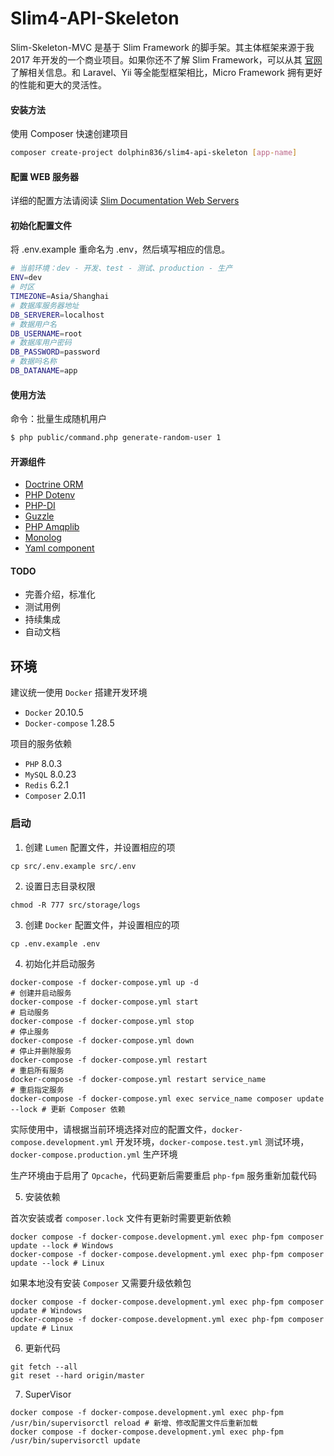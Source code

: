 # Slim4-API-Skeleton

Slim-Skeleton-MVC 是基于 Slim Framework 的脚手架。其主体框架来源于我 2017 年开发的一个商业项目。如果你还不了解 Slim Framework，可以从其 [官网](https://www.slimframework.com/) 了解相关信息。和 Laravel、Yii 等全能型框架相比，Micro Framework 拥有更好的性能和更大的灵活性。

#### 安装方法

使用 Composer 快速创建项目

```bash
composer create-project dolphin836/slim4-api-skeleton [app-name]
```

#### 配置 WEB 服务器

详细的配置方法请阅读 [Slim Documentation Web Servers](http://www.slimframework.com/docs/v4/start/web-servers.html)

#### 初始化配置文件

将 .env.example 重命名为 .env，然后填写相应的信息。

```bash
# 当前环境：dev - 开发、test - 测试、production - 生产
ENV=dev
# 时区
TIMEZONE=Asia/Shanghai
# 数据库服务器地址
DB_SERVERER=localhost
# 数据用户名
DB_USERNAME=root
# 数据库用户密码
DB_PASSWORD=password
# 数据吗名称
DB_DATANAME=app
```

#### 使用方法

命令：批量生成随机用户

```bash
$ php public/command.php generate-random-user 1
```

#### 开源组件

- [Doctrine ORM](https://www.doctrine-project.org)
- [PHP Dotenv](https://github.com/vlucas/phpdotenv)
- [PHP-DI](https://php-di.org/)
- [Guzzle](https://docs.guzzlephp.org/en/stable/index.html)
- [PHP Amqplib](https://github.com/php-amqplib/php-amqplib)
- [Monolog](https://github.com/Seldaek/monolog)
- [Yaml component](https://symfony.com/components/Yaml)

#### TODO

- 完善介绍，标准化
- 测试用例
- 持续集成
- 自动文档

## 环境

建议统一使用 `Docker` 搭建开发环境

- `Docker` 20.10.5
- `Docker-compose` 1.28.5

项目的服务依赖

- `PHP` 8.0.3
- `MySQL` 8.0.23
- `Redis` 6.2.1
- `Composer` 2.0.11

### 启动

1. 创建 `Lumen` 配置文件，并设置相应的项

```shell
cp src/.env.example src/.env
```

2. 设置日志目录权限

```shell
chmod -R 777 src/storage/logs
```

3. 创建 `Docker` 配置文件，并设置相应的项

```shell
cp .env.example .env
```

4. 初始化并启动服务

```shell
docker-compose -f docker-compose.yml up -d                                    # 创建并启动服务
docker-compose -f docker-compose.yml start                                    # 启动服务
docker-compose -f docker-compose.yml stop                                     # 停止服务
docker-compose -f docker-compose.yml down                                     # 停止并删除服务
docker-compose -f docker-compose.yml restart                                  # 重启所有服务
docker-compose -f docker-compose.yml restart service_name                     # 重启指定服务
docker-compose -f docker-compose.yml exec service_name composer update --lock # 更新 Composer 依赖
```

实际使用中，请根据当前环境选择对应的配置文件，`docker-compose.development.yml` 开发环境，`docker-compose.test.yml` 测试环境，`docker-compose.production.yml` 生产环境

生产环境由于启用了 `Opcache`，代码更新后需要重启 `php-fpm` 服务重新加载代码

5. 安装依赖

首次安装或者 `composer.lock` 文件有更新时需要更新依赖

```shell
docker compose -f docker-compose.development.yml exec php-fpm composer update --lock # Windows
docker-compose -f docker-compose.development.yml exec php-fpm composer update --lock # Linux
```

如果本地没有安装 `Composer` 又需要升级依赖包

```shell
docker compose -f docker-compose.development.yml exec php-fpm composer update # Windows
docker-compose -f docker-compose.development.yml exec php-fpm composer update # Linux
```

6. 更新代码

```shell
git fetch --all
git reset --hard origin/master
```

7. SuperVisor

```shell
docker compose -f docker-compose.development.yml exec php-fpm /usr/bin/supervisorctl reload # 新增、修改配置文件后重新加载
docker compose -f docker-compose.development.yml exec php-fpm /usr/bin/supervisorctl update
```
